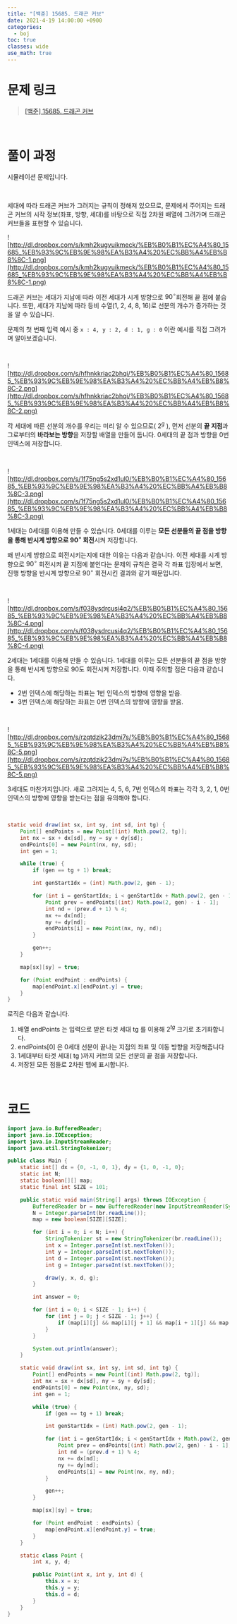 ```yaml
---
title: "[백준] 15685. 드래곤 커브"
date: 2021-4-19 14:00:00 +0900
categories:
  - boj
toc: true
classes: wide
use_math: true
---
```


# 문제 링크

> [[백준] 15685. 드래곤 커브](https://www.acmicpc.net/problem/15685)

<br>

# 풀이 과정

시뮬레이션 문제입니다.

<br>

세대에 따라 드래곤 커브가 그려지는 규칙이 정해져 있으므로, 문제에서 주어지는 드래곤 커브의 시작 정보(좌표, 방향, 세대)를 바탕으로 직접 2차원 배열에 그려가며 드래곤 커브들을 표현할 수 있습니다.

![http://dl.dropbox.com/s/kmh2kugvuikmeck/%EB%B0%B1%EC%A4%80_15685_%EB%93%9C%EB%9E%98%EA%B3%A4%20%EC%BB%A4%EB%B8%8C-1.png](http://dl.dropbox.com/s/kmh2kugvuikmeck/%EB%B0%B1%EC%A4%80_15685_%EB%93%9C%EB%9E%98%EA%B3%A4%20%EC%BB%A4%EB%B8%8C-1.png)

드래곤 커브는 세대가 지남에 따라 이전 세대가 시계 방향으로 $90^\circ$회전해 끝 점에 붙습니다. 또한, 세대가 지남에 따라 등비 수열(1, 2, 4, 8, 16)로 선분의 개수가 증가하는 것을 알 수 있습니다.

문제의 첫 번째 입력 예시 중 `x : 4, y : 2, d : 1, g : 0` 이란 예시를 직접 그려가며 알아보겠습니다.

<br>

![http://dl.dropbox.com/s/hfhnkkriac2bhqi/%EB%B0%B1%EC%A4%80_15685_%EB%93%9C%EB%9E%98%EA%B3%A4%20%EC%BB%A4%EB%B8%8C-2.png](http://dl.dropbox.com/s/hfhnkkriac2bhqi/%EB%B0%B1%EC%A4%80_15685_%EB%93%9C%EB%9E%98%EA%B3%A4%20%EC%BB%A4%EB%B8%8C-2.png)

각 세대에 따른 선분의 개수를 우리는 미리 알 수 있으므로( $2^{g}$ ), 먼저 선분의 **끝 지점**과 그로부터의 **바라보는 방향**을 저장할 배열을 만들어 둡니다. 0세대의 끝 점과 방향을 0번 인덱스에 저장합니다.

<br>

![http://dl.dropbox.com/s/1f75ng5s2xd1ul0/%EB%B0%B1%EC%A4%80_15685_%EB%93%9C%EB%9E%98%EA%B3%A4%20%EC%BB%A4%EB%B8%8C-3.png](http://dl.dropbox.com/s/1f75ng5s2xd1ul0/%EB%B0%B1%EC%A4%80_15685_%EB%93%9C%EB%9E%98%EA%B3%A4%20%EC%BB%A4%EB%B8%8C-3.png)

1세대는 0세대를 이용해 만들 수 있습니다. 0세대를 이루는 **모든 선분들의 끝 점을 방향을 통해 반시계 방향으로 $90^\circ$ 회전**시켜 저장합니다.

왜 반시계 방향으로 회전시키는지에 대한 이유는 다음과 같습니다. 이전 세대를 시계 방향으로 $90^\circ$ 회전시켜 끝 지점에 붙인다는 문제의 규칙은 결국 각 좌표 입장에서 보면, 진행 방향을 반시계 방향으로 $90^\circ$ 회전시킨 결과와 같기 때문입니다.

<br>

![http://dl.dropbox.com/s/f038ysdrcusi4q2/%EB%B0%B1%EC%A4%80_15685_%EB%93%9C%EB%9E%98%EA%B3%A4%20%EC%BB%A4%EB%B8%8C-4.png](http://dl.dropbox.com/s/f038ysdrcusi4q2/%EB%B0%B1%EC%A4%80_15685_%EB%93%9C%EB%9E%98%EA%B3%A4%20%EC%BB%A4%EB%B8%8C-4.png)

2세대는 1세대를 이용해 만들 수 있습니다. 1세대를 이루는 모든 선분들의 끝 점을 방향을 통해 반시계 방향으로 90도 회전시켜 저장합니다. 이때 주의할 점은 다음과 같습니다.

- 2번 인덱스에 해당하는 좌표는 1번 인덱스의 방향에 영향을 받음.
- 3번 인덱스에 해당하는 좌표는 0번 인덱스의 방향에 영향을 받음.

<br>

![http://dl.dropbox.com/s/rzqtdzik23dmi7s/%EB%B0%B1%EC%A4%80_15685_%EB%93%9C%EB%9E%98%EA%B3%A4%20%EC%BB%A4%EB%B8%8C-5.png](http://dl.dropbox.com/s/rzqtdzik23dmi7s/%EB%B0%B1%EC%A4%80_15685_%EB%93%9C%EB%9E%98%EA%B3%A4%20%EC%BB%A4%EB%B8%8C-5.png)

3세대도 마찬가지입니다. 새로 그려지는 4, 5, 6, 7번 인덱스의 좌표는 각각 3, 2, 1, 0번 인덱스의 방향에 영향을 받는다는 점을 유의해야 합니다.

<br>

```java
static void draw(int sx, int sy, int sd, int tg) {
    Point[] endPoints = new Point[(int) Math.pow(2, tg)];
    int nx = sx + dx[sd], ny = sy + dy[sd];
    endPoints[0] = new Point(nx, ny, sd);
    int gen = 1;

    while (true) {
        if (gen == tg + 1) break;

        int genStartIdx = (int) Math.pow(2, gen - 1);

        for (int i = genStartIdx; i < genStartIdx + Math.pow(2, gen - 1); i++) {
            Point prev = endPoints[(int) Math.pow(2, gen) - i - 1];
            int nd = (prev.d + 1) % 4;
            nx += dx[nd];
            ny += dy[nd];
            endPoints[i] = new Point(nx, ny, nd);
        }

        gen++;
    }

    map[sx][sy] = true;

    for (Point endPoint : endPoints) {
        map[endPoint.x][endPoint.y] = true;
    }
}
```

로직은 다음과 같습니다.

1. 배열 endPoints 는 입력으로 받은 타겟 세대 tg 를 이용해 $2^{tg}$ 크기로 초기화합니다.
2. endPoints[0] 은 0세대 선분이 끝나는 지점의 좌표 및 이동 방향을 저장해줍니다
3. 1세대부터 타겟 세대( tg )까지 커브의 모든 선분의 끝 점을 저장합니다.
4. 저장된 모든 점들로 2차원 맵에 표시합니다.

<br>

# 코드

```java
import java.io.BufferedReader;
import java.io.IOException;
import java.io.InputStreamReader;
import java.util.StringTokenizer;

public class Main {
    static int[] dx = {0, -1, 0, 1}, dy = {1, 0, -1, 0};
    static int N;
    static boolean[][] map;
    static final int SIZE = 101;

    public static void main(String[] args) throws IOException {
        BufferedReader br = new BufferedReader(new InputStreamReader(System.in));
        N = Integer.parseInt(br.readLine());
        map = new boolean[SIZE][SIZE];

        for (int i = 0; i < N; i++) {
            StringTokenizer st = new StringTokenizer(br.readLine());
            int x = Integer.parseInt(st.nextToken());
            int y = Integer.parseInt(st.nextToken());
            int d = Integer.parseInt(st.nextToken());
            int g = Integer.parseInt(st.nextToken());

            draw(y, x, d, g);
        }

        int answer = 0;

        for (int i = 0; i < SIZE - 1; i++) {
            for (int j = 0; j < SIZE - 1; j++) {
                if (map[i][j] && map[i][j + 1] && map[i + 1][j] && map[i + 1][j + 1]) answer++;
            }
        }

        System.out.println(answer);
    }

    static void draw(int sx, int sy, int sd, int tg) {
        Point[] endPoints = new Point[(int) Math.pow(2, tg)];
        int nx = sx + dx[sd], ny = sy + dy[sd];
        endPoints[0] = new Point(nx, ny, sd);
        int gen = 1;

        while (true) {
            if (gen == tg + 1) break;

            int genStartIdx = (int) Math.pow(2, gen - 1);

            for (int i = genStartIdx; i < genStartIdx + Math.pow(2, gen - 1); i++) {
                Point prev = endPoints[(int) Math.pow(2, gen) - i - 1];
                int nd = (prev.d + 1) % 4;
                nx += dx[nd];
                ny += dy[nd];
                endPoints[i] = new Point(nx, ny, nd);
            }

            gen++;
        }

        map[sx][sy] = true;

        for (Point endPoint : endPoints) {
            map[endPoint.x][endPoint.y] = true;
        }
    }

    static class Point {
        int x, y, d;

        public Point(int x, int y, int d) {
            this.x = x;
            this.y = y;
            this.d = d;
        }
    }
}
```